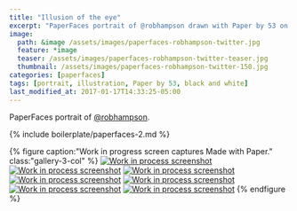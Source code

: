 ```yaml
---
title: "Illusion of the eye"
excerpt: "PaperFaces portrait of @robhampson drawn with Paper by 53 on an iPad."
image: 
  path: &image /assets/images/paperfaces-robhampson-twitter.jpg 
  feature: *image
  teaser: /assets/images/paperfaces-robhampson-twitter-teaser.jpg
  thumbnail: /assets/images/paperfaces-robhampson-twitter-150.jpg
categories: [paperfaces]
tags: [portrait, illustration, Paper by 53, black and white]
last_modified_at: 2017-01-17T14:33:25-05:00
---
```


PaperFaces portrait of [@robhampson](https://twitter.com/robhampson).

{% include boilerplate/paperfaces-2.md %}

{% figure caption:"Work in progress screen captures Made with Paper." class:"gallery-3-col" %}
[![Work in process screenshot](/assets/images/paperfaces-robhampson-process-1-600.jpg)](/assets/images/paperfaces-robhampson-process-1-lg.jpg)
[![Work in process screenshot](/assets/images/paperfaces-robhampson-process-2-600.jpg)](/assets/images/paperfaces-robhampson-process-2-lg.jpg)
[![Work in process screenshot](/assets/images/paperfaces-robhampson-process-3-600.jpg)](/assets/images/paperfaces-robhampson-process-3-lg.jpg)
[![Work in process screenshot](/assets/images/paperfaces-robhampson-process-4-600.jpg)](/assets/images/paperfaces-robhampson-process-4-lg.jpg)
[![Work in process screenshot](/assets/images/paperfaces-robhampson-process-5-600.jpg)](/assets/images/paperfaces-robhampson-process-5-lg.jpg)
[![Work in process screenshot](/assets/images/paperfaces-robhampson-process-5-600.jpg)](/assets/images/paperfaces-robhampson-process-5-lg.jpg)
[![Work in process screenshot](/assets/images/paperfaces-robhampson-process-6-600.jpg)](/assets/images/paperfaces-robhampson-process-6-lg.jpg)
{% endfigure %}
